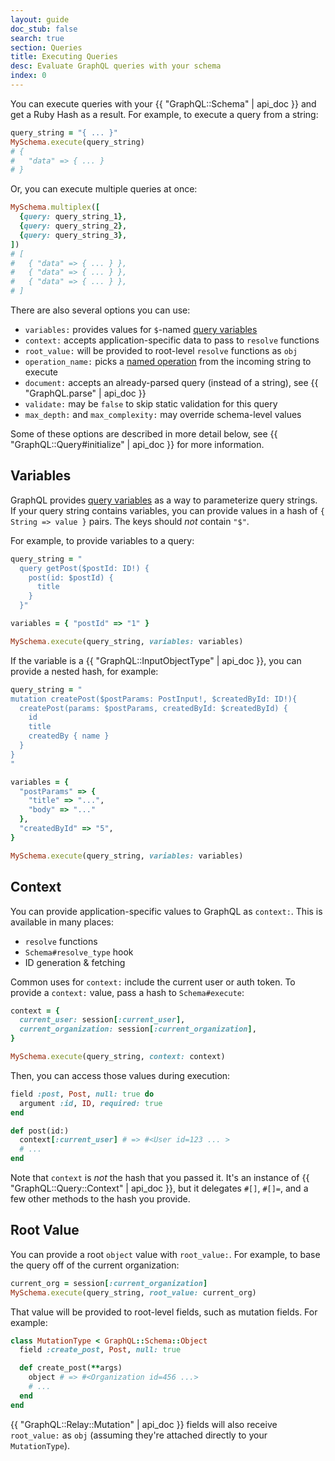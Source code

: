 ```yaml
---
layout: guide
doc_stub: false
search: true
section: Queries
title: Executing Queries
desc: Evaluate GraphQL queries with your schema
index: 0
---
```



You can execute queries with your {{ "GraphQL::Schema" | api_doc }} and get a Ruby Hash as a result. For example, to execute a query from a string:

```ruby
query_string = "{ ... }"
MySchema.execute(query_string)
# {
#   "data" => { ... }
# }
```

Or, you can execute multiple queries at once:

```ruby
MySchema.multiplex([
  {query: query_string_1},
  {query: query_string_2},
  {query: query_string_3},
])
# [
#   { "data" => { ... } },
#   { "data" => { ... } },
#   { "data" => { ... } },
# ]
```

There are also several options you can use:

- `variables:` provides values for `$`-named [query variables](http://graphql.org/learn/queries/#variables)
- `context:` accepts application-specific data to pass to `resolve` functions
- `root_value:` will be provided to root-level `resolve` functions as `obj`
- `operation_name:` picks a [named operation](http://graphql.org/learn/queries/#operation-name) from the incoming string to execute
- `document:` accepts an already-parsed query (instead of a string), see {{ "GraphQL.parse" | api_doc }}
- `validate:` may be `false` to skip static validation for this query
- `max_depth:` and `max_complexity:` may override schema-level values

Some of these options are described in more detail below, see {{ "GraphQL::Query#initialize" | api_doc }} for more information.

## Variables

GraphQL provides [query variables](http://graphql.org/learn/queries/#variables) as a way to parameterize query strings. If your query string contains variables, you can provide values in a hash of `{ String => value }` pairs. The keys should _not_ contain `"$"`.

For example, to provide variables to a query:

```ruby
query_string = "
  query getPost($postId: ID!) {
    post(id: $postId) {
      title
    }
  }"

variables = { "postId" => "1" }

MySchema.execute(query_string, variables: variables)
```

If the variable is a {{ "GraphQL::InputObjectType" | api_doc }}, you can provide a nested hash, for example:

```ruby
query_string = "
mutation createPost($postParams: PostInput!, $createdById: ID!){
  createPost(params: $postParams, createdById: $createdById) {
    id
    title
    createdBy { name }
  }
}
"

variables = {
  "postParams" => {
    "title" => "...",
    "body" => "..."
  },
  "createdById" => "5",
}

MySchema.execute(query_string, variables: variables)
```

## Context

You can provide application-specific values to GraphQL as `context:`. This is available in many places:

- `resolve` functions
- `Schema#resolve_type` hook
- ID generation & fetching

Common uses for `context:` include the current user or auth token. To provide a `context:` value, pass a hash to `Schema#execute`:

```ruby
context = {
  current_user: session[:current_user],
  current_organization: session[:current_organization],
}

MySchema.execute(query_string, context: context)
```

Then, you can access those values during execution:

```ruby
field :post, Post, null: true do
  argument :id, ID, required: true
end

def post(id:)
  context[:current_user] # => #<User id=123 ... >
  # ...
end
```

Note that `context` is _not_ the hash that you passed it. It's an instance of {{ "GraphQL::Query::Context" | api_doc }}, but it delegates `#[]`, `#[]=`, and a few other methods to the hash you provide.

## Root Value

You can provide a root `object` value with `root_value:`. For example, to base the query off of the current organization:

```ruby
current_org = session[:current_organization]
MySchema.execute(query_string, root_value: current_org)
```

That value will be provided to root-level fields, such as mutation fields. For example:

```ruby
class MutationType < GraphQL::Schema::Object
  field :create_post, Post, null: true

  def create_post(**args)
    object # => #<Organization id=456 ...>
    # ...
  end
end
```

{{ "GraphQL::Relay::Mutation" | api_doc }} fields will also receive `root_value:` as `obj` (assuming they're attached directly to your `MutationType`).
